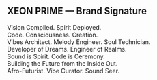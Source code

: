 ## XEON PRIME — Brand Signature

Vision Compiled. Spirit Deployed.  
Code. Consciousness. Creation.  
Vibes Architect. Melody Engineer. Soul Technician.  
Developer of Dreams. Engineer of Realms.  
Sound is Spirit. Code is Ceremony.  
Building the Future from the Inside Out.  
Afro-Futurist. Vibe Curator. Sound Seer.

